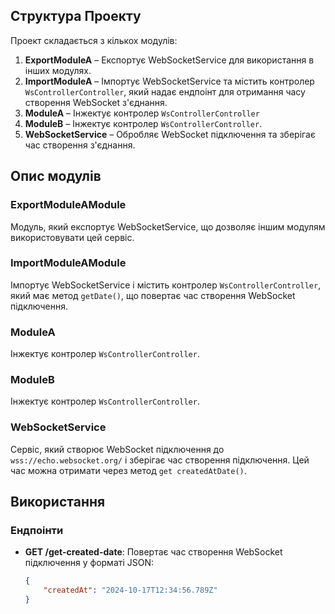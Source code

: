 ## Структура Проекту

Проект складається з кількох модулів:

1. **ExportModuleA** – Експортує WebSocketService для використання в інших модулях.
2. **ImportModuleA** – Імпортує WebSocketService та містить контролер `WsControllerController`, який надає ендпоінт для отримання часу створення WebSocket з'єднання.
3. **ModuleA** – Інжектує контролер `WsControllerController`
4. **ModuleB** – Інжектує контролер `WsControllerController`.
5. **WebSocketService** – Обробляє WebSocket підключення та зберігає час створення з'єднання.

## Опис модулів

### ExportModuleAModule
Модуль, який експортує WebSocketService, що дозволяє іншим модулям використовувати цей сервіс.

### ImportModuleAModule
Імпортує WebSocketService і містить контролер `WsControllerController`, який має метод `getDate()`, що повертає час створення WebSocket підключення.

### ModuleA
Інжектує контролер `WsControllerController`.

### ModuleB
Інжектує контролер `WsControllerController`.

### WebSocketService
Сервіс, який створює WebSocket підключення до `wss://echo.websocket.org/` і зберігає час створення підключення. Цей час можна отримати через метод `get createdAtDate()`.

## Використання

### Ендпоінти

- **GET /get-created-date**: Повертає час створення WebSocket підключення у форматі JSON:
  ```json
  {
      "createdAt": "2024-10-17T12:34:56.789Z"
  }
  ```
